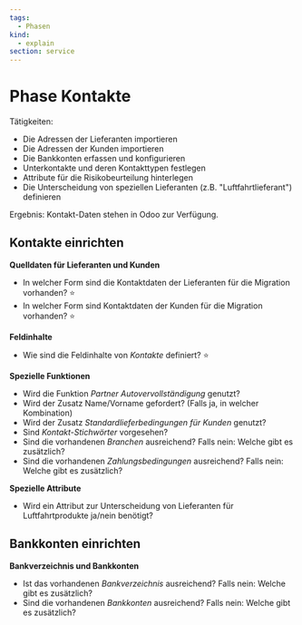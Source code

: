```yaml
---
tags:
  - Phasen
kind:
  - explain
section: service
---
```


# Phase Kontakte

Tätigkeiten:

- Die Adressen der Lieferanten importieren
- Die Adressen der Kunden importieren
- Die Bankkonten erfassen und konfigurieren
- Unterkontakte und deren Kontakttypen festlegen
- Attribute für die Risikobeurteilung hinterlegen
- Die Unterscheidung von speziellen Lieferanten (z.B. "Luftfahrtlieferant") definieren

Ergebnis: Kontakt-Daten stehen in Odoo zur Verfügung.

## Kontakte einrichten

**Quelldaten für Lieferanten und Kunden**

- In welcher Form sind die Kontaktdaten der Lieferanten für die Migration vorhanden? ⭐
- In welcher Form sind Kontaktdaten der Kunden für die Migration vorhanden? ⭐

**Feldinhalte**

- Wie sind die Feldinhalte von _Kontakte_ definiert? ⭐

**Spezielle Funktionen**

- Wird die Funktion _Partner Autovervollständigung_ genutzt?
- Wird der Zusatz Name/Vorname gefordert? (Falls ja, in welcher Kombination)
- Wird der Zusatz _Standardlieferbedingungen für Kunden_ genutzt?
- Sind _Kontakt-Stichwörter_ vorgesehen?
- Sind die vorhandenen _Branchen_ ausreichend? Falls nein: Welche gibt es zusätzlich?
- Sind die vorhandenen _Zahlungsbedingungen_ ausreichend? Falls nein: Welche gibt es zusätzlich?

**Spezielle Attribute**

- Wird ein Attribut zur Unterscheidung von Lieferanten für Luftfahrtprodukte ja/nein benötigt?

## Bankkonten einrichten

**Bankverzeichnis und Bankkonten**

- Ist das vorhandenen _Bankverzeichnis_ ausreichend? Falls nein: Welche gibt es zusätzlich?
- Sind die vorhandenen _Bankkonten_ ausreichend? Falls nein: Welche gibt es zusätzlich?
